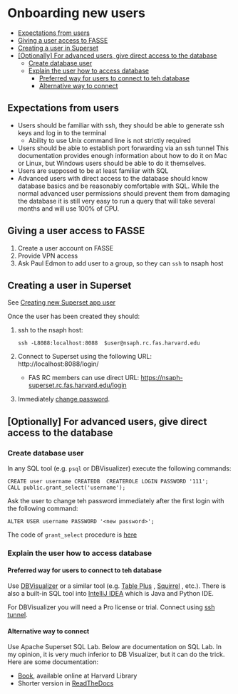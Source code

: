 # Onboarding new users

<!-- toc -->

- [Expectations from users](#expectations-from-users)
- [Giving a user access to FASSE](#giving-a-user-access-to-fasse)
- [Creating a user in Superset](#creating-a-user-in-superset)
- [[Optionally] For advanced users, give direct access to the database](#optionally-for-advanced-users-give-direct-access-to-the-database)
  * [Create database user](#create-database-user)
  * [Explain the user how to access database](#explain-the-user-how-to-access-database)
    + [Preferred way for users to connect to teh database](#preferred-way-for-users-to-connect-to-teh-database)
    + [Alternative way to connect](#alternative-way-to-connect)

<!-- tocstop -->

## Expectations from users

* Users should be familiar with ssh, they should be able to generate
    ssh keys and log in to the terminal
    * Ability to use Unix command line is not strictly required
* Users should be able to establish port forwarding via an ssh tunnel
    This documentation provides enough information about how to do it 
    on Mac or Linux, but Windows users should be able to do it themselves.
* Users are supposed to be at least familiar with SQL
* Advanced users with direct access to the database should know
    database basics and be reasonably comfortable with SQL. While the
    normal advanced user permissions should prevent them from damaging
    the database it is still very easy to run a query that will take 
    several months and will use 100% of CPU.

## Giving a user access to FASSE

1. Create a user account on FASSE
2. Provide VPN access
3. Ask Paul Edmon to add user to a group, so they can `ssh` to nsaph host 

## Creating a user in Superset
                               
See [Creating new Superset app user](Administration.md#creating-new-superset-app-user)

Once the user has been created they should:

1. ssh to the nsaph host:

       ssh -L8088:localhost:8088  $user@nsaph.rc.fas.harvard.edu

2. Connect to Superset using the following URL: http://localhost:8088/login/ 
   * FAS RC members can use direct URL: 
       https://nsaph-superset.rc.fas.harvard.edu/login
3. Immediately [change password](Administration.md#changing-superset-user-password-by-the-user).

## [Optionally] For advanced users, give direct access to the database
           
### Create database user

In any SQL tool (e.g. `psql` or DBVisualizer) execute the following commands:

    CREATE user username CREATEDB  CREATEROLE LOGIN PASSWORD '111';
    CALL public.grant_select('username');

Ask the user to change teh password immediately after the first login with 
the following command:

    ALTER USER username PASSWORD '<new password>';

The code of `grant_select` procedure is 
[here](https://github.com/NSAPH-Data-Platform/nsaph-core-platform/blob/c4425b43435d1ea012b3de2299a176cb014857f3/src/sql/utils.sql#L76-L93)

### Explain the user how to access database

#### Preferred way for users to connect to teh database

Use 
[DBVisualizer](https://www.dbvis.com/) 
or a similar tool (e.g. 
[Table Plus](https://tableplus.com/)
, 
[Squirrel](https://squirrel-sql.sourceforge.io/)
, etc.). There is
also a built-in SQL tool into 
[IntelliJ IDEA](https://www.jetbrains.com/idea/)
which is Java and Python IDE.
                           
For DBVisualizer you will need a Pro license or trial.
Connect using 
[ssh tunnel](https://confluence.dbvis.com/display/UG120/Security#:~:text=our%20support%20portal.-,Using%20an%20SSH%20Tunnel,accessed%20through%20an%20SSH%20tunnel).

      
#### Alternative way to connect

Use Apache Superset SQL Lab. Below are documentation on SQL Lab. 
In my opinion, it is very much inferior to DB Visualizer, but 
it can do the trick. Here are some documentation:

* [Book](https://www.oreilly.com/library/view/apache-superset-quick/9781788992244/), 
    available online at Harvard Library 
* Shorter version in 
    [ReadTheDocs](https://apache-superset.readthedocs.io/en/0.35.2/sqllab.html)